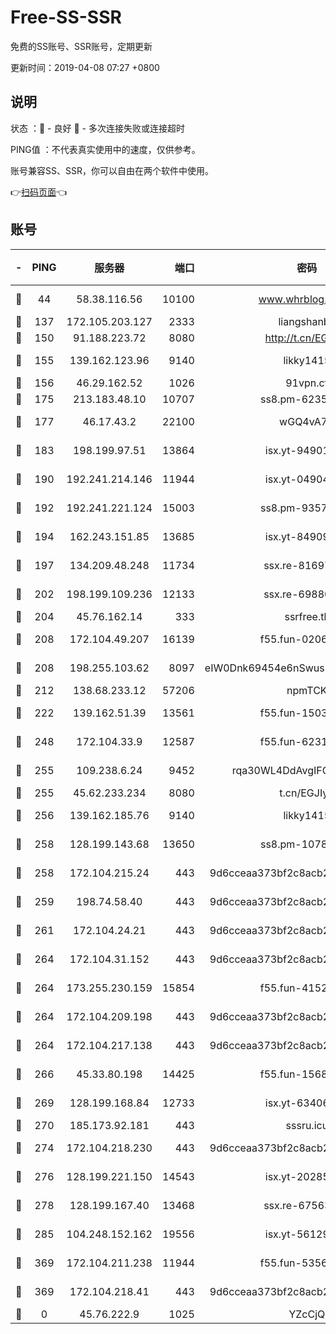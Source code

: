 # Free-SS-SSR

免费的SS账号、SSR账号，定期更新

更新时间：2019-04-08 07:27 +0800

## 说明

状态     ：🙂 - 良好 🙁 - 多次连接失败或连接超时

PING值   ：不代表真实使用中的速度，仅供参考。

账号兼容SS、SSR，你可以自由在两个软件中使用。

👉[扫码页面](https://liesauer.github.io/Free-SS-SSR/)👈

## 账号

|-|PING|服务器|端口|密码|加密方式|区域|
|:----:|:----:|:-----:|-----:|:----:|:----:|:----:|
|🙂|44|58.38.116.56|10100|www.whrblog.online|aes-256-cfb|CN|
|🙂|137|172.105.203.127|2333|liangshanbo|chacha20|JP|
|🙂|150|91.188.223.72|8080|http://t.cn/EGJIyrl|rc4-md5|RU|
|🙂|155|139.162.123.96|9140|likky1415|aes-256-cfb|JP|
|🙂|156|46.29.162.52|1026|91vpn.cf|rc4-md5|RU|
|🙂|175|213.183.48.10|10707|ss8.pm-62353163|rc4-md5|RU|
|🙂|177|46.17.43.2|22100|wGQ4vA7D|aes-256-gcm|RU|
|🙂|183|198.199.97.51|13864|isx.yt-94901280|aes-256-cfb|US|
|🙂|190|192.241.214.146|11944|isx.yt-04904484|aes-256-cfb|US|
|🙂|192|192.241.221.124|15003|ss8.pm-93570423|aes-256-cfb|US|
|🙂|194|162.243.151.85|13685|isx.yt-84909187|aes-256-cfb|US|
|🙂|197|134.209.48.248|11734|ssx.re-81697761|aes-256-cfb|US|
|🙂|202|198.199.109.236|12133|ssx.re-69880169|aes-256-cfb|US|
|🙂|204|45.76.162.14|333|ssrfree.tk|rc4|SG|
|🙂|208|172.104.49.207|16139|f55.fun-02064603|aes-256-cfb|SG|
|🙂|208|198.255.103.62|8097|eIW0Dnk69454e6nSwuspv9DmS201tQ0D|aes-256-cfb|US|
|🙂|212|138.68.233.12|57206|npmTCK|rc4-md5|US|
|🙂|222|139.162.51.39|13561|f55.fun-15030529|aes-256-cfb|SG|
|🙂|248|172.104.33.9|12587|f55.fun-62319009|aes-256-cfb|SG|
|🙂|255|109.238.6.24|9452|rqa30WL4DdAvgIFG6Fs3znzTa|aes-256-cfb|FR|
|🙂|255|45.62.233.234|8080|t.cn/EGJIyrl|rc4-md5|CA|
|🙂|256|139.162.185.76|9140|likky1415|aes-256-cfb|DE|
|🙂|258|128.199.143.68|13650|ss8.pm-10789087|aes-256-cfb|SG|
|🙂|258|172.104.215.24|443|9d6cceaa373bf2c8acb22e60b6a58be6|aes-256-cfb|US|
|🙂|259|198.74.58.40|443|9d6cceaa373bf2c8acb22e60b6a58be6|aes-256-cfb|US|
|🙂|261|172.104.24.21|443|9d6cceaa373bf2c8acb22e60b6a58be6|aes-256-cfb|US|
|🙂|264|172.104.31.152|443|9d6cceaa373bf2c8acb22e60b6a58be6|aes-256-cfb|US|
|🙂|264|173.255.230.159|15854|f55.fun-41521636|aes-256-cfb|US|
|🙂|264|172.104.209.198|443|9d6cceaa373bf2c8acb22e60b6a58be6|aes-256-cfb|US|
|🙂|264|172.104.217.138|443|9d6cceaa373bf2c8acb22e60b6a58be6|aes-256-cfb|US|
|🙂|266|45.33.80.198|14425|f55.fun-15681985|aes-256-cfb|US|
|🙂|269|128.199.168.84|12733|isx.yt-63406033|aes-256-cfb|SG|
|🙂|270|185.173.92.181|443|sssru.icu|rc4-md5|RU|
|🙂|274|172.104.218.230|443|9d6cceaa373bf2c8acb22e60b6a58be6|aes-256-cfb|US|
|🙂|276|128.199.221.150|14543|isx.yt-20285065|aes-256-cfb|SG|
|🙂|278|128.199.167.40|13468|ssx.re-67563854|aes-256-cfb|SG|
|🙂|285|104.248.152.162|19556|isx.yt-56129369|aes-256-cfb|SG|
|🙂|369|172.104.211.238|11944|f55.fun-53560857|aes-256-cfb|US|
|🙂|369|172.104.218.41|443|9d6cceaa373bf2c8acb22e60b6a58be6|aes-256-cfb|US|
|🙁|0|45.76.222.9|1025|YZcCjQ|rc4-md5|JP|
